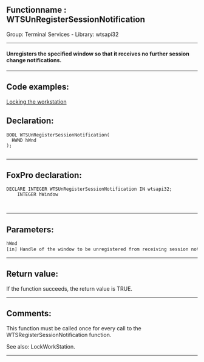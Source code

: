 <link rel="stylesheet" type="text/css" href="../../css/win32api.css">  
<link rel="stylesheet" href="https://cdnjs.cloudflare.com/ajax/libs/font-awesome/4.7.0/css/font-awesome.min.css">

## Functionname : WTSUnRegisterSessionNotification
Group: Terminal Services - Library: wtsapi32    
***  


#### Unregisters the specified window so that it receives no further session change notifications.
***  


## Code examples:
[Locking the workstation](../../samples/sample_300.md)  

## Declaration:
```foxpro  
BOOL WTSUnRegisterSessionNotification(
  HWND hWnd
);
  
```  
***  


## FoxPro declaration:
```foxpro  
DECLARE INTEGER WTSUnRegisterSessionNotification IN wtsapi32;
	INTEGER hWindow

  
```  
***  


## Parameters:
```txt  
hWnd
[in] Handle of the window to be unregistered from receiving session notifications.  
```  
***  


## Return value:
If the function succeeds, the return value is TRUE.  
***  


## Comments:
This function must be called once for every call to the WTSRegisterSessionNotification function.  
  
See also: LockWorkStation.  
  
***  

